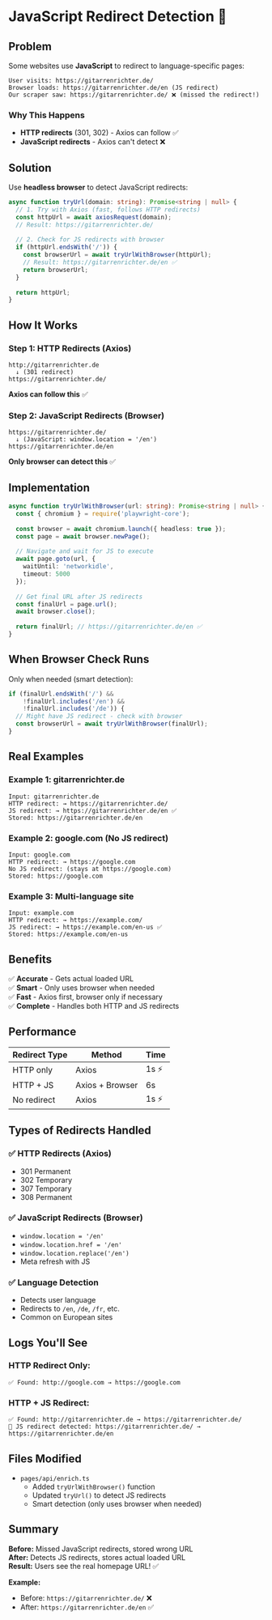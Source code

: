 # JavaScript Redirect Detection 🔄

## Problem

Some websites use **JavaScript** to redirect to language-specific pages:

```
User visits: https://gitarrenrichter.de/
Browser loads: https://gitarrenrichter.de/en (JS redirect)
Our scraper saw: https://gitarrenrichter.de/ ❌ (missed the redirect!)
```

### Why This Happens
- **HTTP redirects** (301, 302) - Axios can follow ✅
- **JavaScript redirects** - Axios can't detect ❌

## Solution

Use **headless browser** to detect JavaScript redirects:

```typescript
async function tryUrl(domain: string): Promise<string | null> {
  // 1. Try with Axios (fast, follows HTTP redirects)
  const httpUrl = await axiosRequest(domain);
  // Result: https://gitarrenrichter.de/
  
  // 2. Check for JS redirects with browser
  if (httpUrl.endsWith('/')) {
    const browserUrl = await tryUrlWithBrowser(httpUrl);
    // Result: https://gitarrenrichter.de/en ✅
    return browserUrl;
  }
  
  return httpUrl;
}
```

## How It Works

### Step 1: HTTP Redirects (Axios)
```
http://gitarrenrichter.de
  ↓ (301 redirect)
https://gitarrenrichter.de/
```
**Axios can follow this** ✅

### Step 2: JavaScript Redirects (Browser)
```
https://gitarrenrichter.de/
  ↓ (JavaScript: window.location = '/en')
https://gitarrenrichter.de/en
```
**Only browser can detect this** ✅

## Implementation

```typescript
async function tryUrlWithBrowser(url: string): Promise<string | null> {
  const { chromium } = require('playwright-core');
  
  const browser = await chromium.launch({ headless: true });
  const page = await browser.newPage();
  
  // Navigate and wait for JS to execute
  await page.goto(url, { 
    waitUntil: 'networkidle',
    timeout: 5000 
  });
  
  // Get final URL after JS redirects
  const finalUrl = page.url();
  await browser.close();
  
  return finalUrl; // https://gitarrenrichter.de/en ✅
}
```

## When Browser Check Runs

Only when needed (smart detection):

```typescript
if (finalUrl.endsWith('/') && 
    !finalUrl.includes('/en') && 
    !finalUrl.includes('/de')) {
  // Might have JS redirect - check with browser
  const browserUrl = await tryUrlWithBrowser(finalUrl);
}
```

## Real Examples

### Example 1: gitarrenrichter.de
```
Input: gitarrenrichter.de
HTTP redirect: → https://gitarrenrichter.de/
JS redirect: → https://gitarrenrichter.de/en ✅
Stored: https://gitarrenrichter.de/en
```

### Example 2: google.com (No JS redirect)
```
Input: google.com
HTTP redirect: → https://google.com
No JS redirect: (stays at https://google.com)
Stored: https://google.com
```

### Example 3: Multi-language site
```
Input: example.com
HTTP redirect: → https://example.com/
JS redirect: → https://example.com/en-us ✅
Stored: https://example.com/en-us
```

## Benefits

✅ **Accurate** - Gets actual loaded URL  
✅ **Smart** - Only uses browser when needed  
✅ **Fast** - Axios first, browser only if necessary  
✅ **Complete** - Handles both HTTP and JS redirects  

## Performance

| Redirect Type | Method | Time |
|---------------|--------|------|
| HTTP only | Axios | 1s ⚡ |
| HTTP + JS | Axios + Browser | 6s |
| No redirect | Axios | 1s ⚡ |

## Types of Redirects Handled

### ✅ HTTP Redirects (Axios)
- 301 Permanent
- 302 Temporary
- 307 Temporary
- 308 Permanent

### ✅ JavaScript Redirects (Browser)
- `window.location = '/en'`
- `window.location.href = '/en'`
- `window.location.replace('/en')`
- Meta refresh with JS

### ✅ Language Detection
- Detects user language
- Redirects to `/en`, `/de`, `/fr`, etc.
- Common on European sites

## Logs You'll See

### HTTP Redirect Only:
```
✅ Found: http://google.com → https://google.com
```

### HTTP + JS Redirect:
```
✅ Found: http://gitarrenrichter.de → https://gitarrenrichter.de/
🔄 JS redirect detected: https://gitarrenrichter.de/ → https://gitarrenrichter.de/en
```

## Files Modified

- `pages/api/enrich.ts`
  - Added `tryUrlWithBrowser()` function
  - Updated `tryUrl()` to detect JS redirects
  - Smart detection (only uses browser when needed)

## Summary

**Before:** Missed JavaScript redirects, stored wrong URL  
**After:** Detects JS redirects, stores actual loaded URL  
**Result:** Users see the real homepage URL! ✅

**Example:**
- Before: `https://gitarrenrichter.de/` ❌
- After: `https://gitarrenrichter.de/en` ✅
